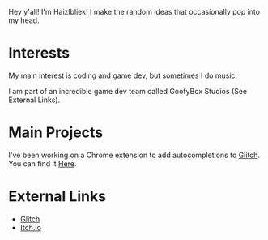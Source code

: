 Hey y'all! I'm Haizlbliek!
I make the random ideas that occasionally pop into my head.

# Interests
My main interest is coding and game dev, but sometimes I do music.

I am part of an incredible game dev team called GoofyBox Studios (See External Links).

# Main Projects
I've been working on a Chrome extension to add autocompletions to [Glitch](https://glitch.com).
You can find it [Here](https://github.com/Haizlbliek/GlitchAutocompletions).

# External Links
- [Glitch](https://glitch.com/@Haizlbliek)
- [Itch.io](https://goofybox-studios.itch.io/)
